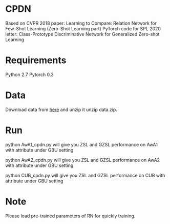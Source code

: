 # CPDN
Based on CVPR 2018 paper: Learning to Compare: Relation Network for Few-Shot Learning (Zero-Shot Learning part)
PyTorch code for SPL 2020 letter: Class-Prototype Discriminative Network for Generalized Zero-shot Learning

# Requirements
Python 2.7
Pytorch 0.3

# Data
Download data from [here](http://www.robots.ox.ac.uk/~lz/DEM_cvpr2017/data.zip) and unzip it unzip data.zip.

# Run
python AwA1_cpdn.py will give you ZSL and GZSL performance on AwA1 with attribute under GBU setting

python AwA2_cpdn.py will give you ZSL and GZSL performance on AwA2 with attribute under GBU setting 

python CUB_cpdn.py will give you ZSL and GZSL performance on CUB with attribute under GBU setting 

# Note
Please load pre-trained parameters of RN for quickly training.

